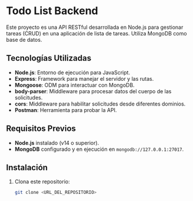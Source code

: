 # Todo List Backend

Este proyecto es una API RESTful desarrollada en Node.js para gestionar tareas (CRUD) en una aplicación de lista de tareas. Utiliza MongoDB como base de datos.

## Tecnologías Utilizadas

- **Node.js**: Entorno de ejecución para JavaScript.
- **Express**: Framework para manejar el servidor y las rutas.
- **Mongoose**: ODM para interactuar con MongoDB.
- **body-parser**: Middleware para procesar datos del cuerpo de las solicitudes.
- **cors**: Middleware para habilitar solicitudes desde diferentes dominios.
- **Postman**: Herramienta para probar la API.

## Requisitos Previos

- **Node.js** instalado (v14 o superior).
- **MongoDB** configurado y en ejecución en `mongodb://127.0.0.1:27017`.

## Instalación

1. Clona este repositorio:
   ```bash
   git clone <URL_DEL_REPOSITORIO>
   ```
